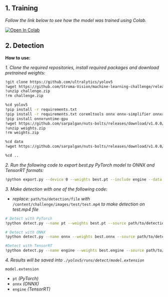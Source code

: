 ## 1. Training

*Follow the link below to see how the model was trained using Colab.*

<a href="https://colab.research.google.com/drive/1W2HhV12lEjV-dnm3gdujsjvSYQwTm4cB?usp=sharing"><img src="https://colab.research.google.com/assets/colab-badge.svg" alt="Open In Colab"></a>

## 2. Detection

**How to use:**

*1. Clone the required repositories, install required packages and download pretrained weights:*

```bash
!git clone https://github.com/ultralytics/yolov5
!wget https://github.com/Stroma-Vision/machine-learning-challenge/releases/download/v0.1/challenge.zip
!unzip challenge.zip
!rm challenge.zip

%cd yolov5
!pip install -r requirements.txt
!pip install -r requirements.txt coremltools onnx onnx-simplifier onnxruntime openvino-dev tensorflow-cpu nvidia-tensorrt
!pip install onnxruntime-gpu
!wget https://github.com/sarpalgan/nuts-bolts/releases/download/v1.0.0/weights.zip
!unzip weights.zip
!rm weights.zip

%cd data
!wget https://github.com/sarpalgan/nuts-bolts/releases/download/v1.0.0/custom.yaml

%cd ..
```

*2. Run the following code to export best.py PyTorch model to ONNX and TensorRT formats:*

```bash
!python export.py --device 0 --weights best.pt --include engine --data data/data.yaml --conf-thres 0.1
```

*3. Make detection with one of the following code:*

- *replace:* `path/to/detection/file` *with*  `/content/challenge/images/test/test.mp4` *to make detection on test.mp4 file* 

```bash
# Detect with PyTorch
!python detect.py --name pt --weights best.pt --source path/to/detection/file --data data/custom.yaml  

# Detect with ONNX
!python detect.py --name onnx --weights best.onnx --source path/to/detection/file --data data/custom.yaml  

#Detect with TensorRT
!python detect.py --name engine --weights best.engine --source path/to/detection/file --data data/custom.yaml    
```

*4. Results will be saved into `./yolov5/runs/detect/model.extension`* 

`model.extension`
- `pt`   *(PyTorch)*
- `onnx`   *(ONNX)*
- `engine`   *(TensorRT)*
